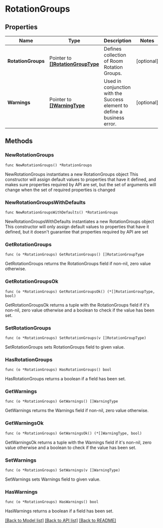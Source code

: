 # RotationGroups

## Properties

Name | Type | Description | Notes
------------ | ------------- | ------------- | -------------
**RotationGroups** | Pointer to [**[]RotationGroupType**](RotationGroupType.md) | Defines collection of Room Rotation Groups. | [optional] 
**Warnings** | Pointer to [**[]WarningType**](WarningType.md) | Used in conjunction with the Success element to define a business error. | [optional] 

## Methods

### NewRotationGroups

`func NewRotationGroups() *RotationGroups`

NewRotationGroups instantiates a new RotationGroups object
This constructor will assign default values to properties that have it defined,
and makes sure properties required by API are set, but the set of arguments
will change when the set of required properties is changed

### NewRotationGroupsWithDefaults

`func NewRotationGroupsWithDefaults() *RotationGroups`

NewRotationGroupsWithDefaults instantiates a new RotationGroups object
This constructor will only assign default values to properties that have it defined,
but it doesn't guarantee that properties required by API are set

### GetRotationGroups

`func (o *RotationGroups) GetRotationGroups() []RotationGroupType`

GetRotationGroups returns the RotationGroups field if non-nil, zero value otherwise.

### GetRotationGroupsOk

`func (o *RotationGroups) GetRotationGroupsOk() (*[]RotationGroupType, bool)`

GetRotationGroupsOk returns a tuple with the RotationGroups field if it's non-nil, zero value otherwise
and a boolean to check if the value has been set.

### SetRotationGroups

`func (o *RotationGroups) SetRotationGroups(v []RotationGroupType)`

SetRotationGroups sets RotationGroups field to given value.

### HasRotationGroups

`func (o *RotationGroups) HasRotationGroups() bool`

HasRotationGroups returns a boolean if a field has been set.

### GetWarnings

`func (o *RotationGroups) GetWarnings() []WarningType`

GetWarnings returns the Warnings field if non-nil, zero value otherwise.

### GetWarningsOk

`func (o *RotationGroups) GetWarningsOk() (*[]WarningType, bool)`

GetWarningsOk returns a tuple with the Warnings field if it's non-nil, zero value otherwise
and a boolean to check if the value has been set.

### SetWarnings

`func (o *RotationGroups) SetWarnings(v []WarningType)`

SetWarnings sets Warnings field to given value.

### HasWarnings

`func (o *RotationGroups) HasWarnings() bool`

HasWarnings returns a boolean if a field has been set.


[[Back to Model list]](../README.md#documentation-for-models) [[Back to API list]](../README.md#documentation-for-api-endpoints) [[Back to README]](../README.md)


